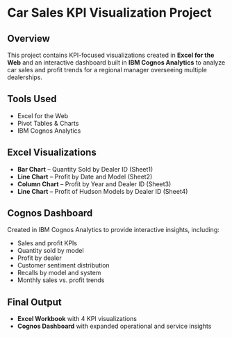 # Car Sales KPI Visualization Project

## Overview
This project contains KPI-focused visualizations created in **Excel for the Web** and an interactive dashboard built in **IBM Cognos Analytics** to analyze car sales and profit trends for a regional manager overseeing multiple dealerships.

## Tools Used
- Excel for the Web  
- Pivot Tables & Charts  
- IBM Cognos Analytics  

## Excel Visualizations
- **Bar Chart** – Quantity Sold by Dealer ID (Sheet1)  
- **Line Chart** – Profit by Date and Model (Sheet2)  
- **Column Chart** – Profit by Year and Dealer ID (Sheet3)  
- **Line Chart** – Profit of Hudson Models by Dealer ID (Sheet4)  

## Cognos Dashboard
Created in IBM Cognos Analytics to provide interactive insights, including:  
- Sales and profit KPIs  
- Quantity sold by model  
- Profit by dealer  
- Customer sentiment distribution  
- Recalls by model and system  
- Monthly sales vs. profit trends  

## Final Output
- **Excel Workbook** with 4 KPI visualizations  
- **Cognos Dashboard** with expanded operational and service insights

